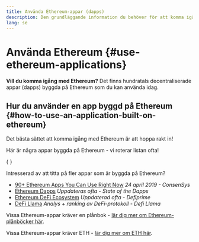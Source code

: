 ```yaml
---
title: Använda Ethereum-appar (dapps)
description: Den grundläggande information du behöver för att komma igång med Ethereum.
lang: se
---
```


# Använda Ethereum \{#use-ethereum-applications}

<FeaturedText>

**Vill du komma igång med Ethereum?** Det finns hundratals decentraliserade appar (dapps) byggda på Ethereum som du kan använda idag.

</FeaturedText>

## Hur du använder en app byggd på Ethereum \{#how-to-use-an-application-built-on-ethereum}

Det bästa sättet att komma igång med Ethereum är att hoppa rakt in!

Här är några appar byggda på Ethereum - vi roterar listan ofta!

{
<RandomAppList />
}

Intresserad av att titta på fler appar som är byggda på Ethereum?

- [90+ Ethereum Apps You Can Use Right Now](https://media.consensys.net/40-ethereum-apps-you-can-use-right-now-d643333769f7) _24 april 2019 - ConsenSys_
- [Ethereum Dapps](https://www.stateofthedapps.com/rankings/platform/ethereum) _Uppdateras ofta - State of the Dapps_
- [Ethereum DeFi Ecosystem](https://defiprime.com/ethereum) _Uppdaterad ofta - Defiprime_
- [DeFi Llama](https://defillama.com/) _Analys + ranking av DeFi-protokoll - Defi Llama_

Vissa Ethereum-appar kräver en plånbok - [lär dig mer om Ethereum-plånböcker här](/se/wallets/).

Vissa Ethereum-appar kräver ETH - [lär dig mer om ETH här](/se/eth/).
